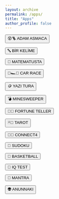 ```yaml
---
layout: archive
permalink: /apps/
title: "Apps"
author_profile: false
---
```


<button onclick="location.href='../game/hangman/hangman.html'">😵🪜 ADAM ASMACA</button>  
  
<button onclick="location.href='../game/birkelime.html'">🔤 BİR KELİME</button>  
  
<button onclick="location.href='../game/matematusta.html'">🧮 MATEMATUSTA</button>  
  
<button onclick="location.href='../game/car-race.html'">🏁🏎️💨 CAR RACE</button>  
  
<button onclick="location.href='../game/yazitura.html'">🪙 YAZI TURA</button>  
  
<button onclick="location.href='../game/minesweeper.html'">💣 MINESWEEPER</button>  
  
<button onclick="location.href='../game/fortune-teller.html'">🔮✨ FORTUNE TELLER</button>  
  
<button onclick="location.href='../game/tarot/tarot-reader.html'">🃏🔮 TAROT</button>  
  
<button onclick="location.href='../game/connectfour.html'">🔴🔵 CONNECT4</button>  
  
<button onclick="location.href='../game/sudoku.html'">🔢 SUDOKU</button>  
  
<button onclick="location.href='../game/basketball.html'">🏀 BASKETBALL</button>  
  
<button onclick="location.href='../game/iqtest.html'">🧠 IQ TEST</button>  
  
<button onclick="location.href='../game/mantra.html'">🙏 MANTRA</button>  
  
<button onclick="location.href='../game/anunnaki.html'">👽 ANUNNAKI</button>  
